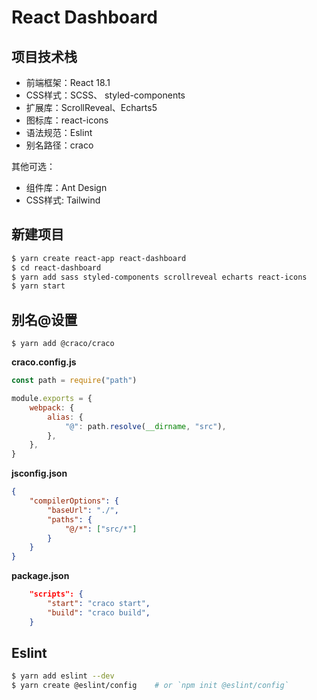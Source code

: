 # React Dashboard

## 项目技术栈

- 前端框架：React 18.1
- CSS样式：SCSS、 styled-components
- 扩展库：ScrollReveal、Echarts5
- 图标库：react-icons
- 语法规范：Eslint
- 别名路径：craco


其他可选：
- 组件库：Ant Design
- CSS样式: Tailwind

## 新建项目

```sh
$ yarn create react-app react-dashboard
$ cd react-dashboard
$ yarn add sass styled-components scrollreveal echarts react-icons
$ yarn start
```

## 别名@设置

```
$ yarn add @craco/craco
```

**craco.config.js**

```js
const path = require("path")

module.exports = {
	webpack: {
		alias: {
			"@": path.resolve(__dirname, "src"),
		},
	},
}
```

**jsconfig.json**

```json
{
	"compilerOptions": {
		"baseUrl": "./",
		"paths": {
			"@/*": ["src/*"]
		}
	}
}
```

**package.json**

```json
	"scripts": {
		"start": "craco start",
		"build": "craco build",
    }
```


## Eslint

```bash
$ yarn add eslint --dev
$ yarn create @eslint/config 	# or `npm init @eslint/config`
```